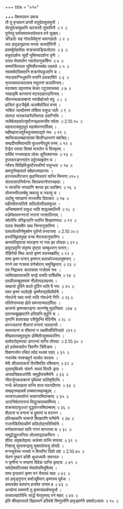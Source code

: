 +++
title = "०१०"

+++
वैशम्पायन उवाच  
तौ तु वृन्दावनं प्राप्तौ वसुदेवसुतावुभौ ।  
चेरतुर्वत्सयूथानि चारयन्तौ सुरूपिणौ ॥ १ ॥  
पूर्णस्तु घर्मसमयस्तयोस्तत्र वने सुखम्।  
क्रीडतोः सह गोपालैर्यमुनां चावगाहतोः ॥ २ ॥  
ततः प्रावृडनुप्राप्ता मनसः कामदीपिनी ।  
प्रववर्षुर्महामेघाः शक्रचापाङ्कितोदराः ॥ ३ ॥  
बभूवादर्शनः सूर्यो भूमिश्चादर्शना तृणैः ।  
पतता मेघवातेन नवतोयानुकर्षिणा ॥ ४ ॥  
सम्मार्जिततला भूमिर्यौवनस्थेव लक्ष्यते ॥ ५ ॥  
नववर्षावसिक्तानि शक्रगोपकुलानि च ।  
नष्टदावाग्निधूमानि वनानि प्रचकाशिरे ॥ ६ ॥  
नृत्यव्यापारकालश्च मयूराणां कलापिनाम्।  
मदरक्ताः प्रवृत्ताश्च केकाः पटुरवास्तथा ॥ ७ ॥  
नवप्रावृषि कान्तानां षट्पदाहारदायिनाम् ।  
यौवनस्थकदम्बानां नवाभ्रैर्भ्राजते वपुः ॥ ८ ॥  
हासितं कुटजैर्वृक्षैः कदम्बैर्वासितं वनम् ।  
नाशितं जलदैरुष्णं तोषिता वसुधा जलैः ॥ ९ ॥  
संतप्ता भास्करकरैरभितप्ता दवाग्निभिः ।  
जलैर्बलाहकोत्सृष्टैरुच्छ्वसन्तीव पर्वताः ॥ 2.10.१० ॥  
महावातसमुद्भूतं महामेघगणार्पितम् ।  
महीमहाराजपुरैस्तुल्यमापद्यते नभः ॥ ११ ॥  
क्वचित्कदम्बहासाख्यं शिलीन्ध्राभरणं क्वचित्।  
सम्प्रदीप्तमिवाभाति फुल्लनीपद्रुमं वनम् ॥ १२ ॥  
ऐन्द्रेण पयसा सिक्तं मारुतेन च विस्मृतम् ।  
पार्थिवं गन्धमाघ्राय लोकः क्षुभितमानसः ॥ १३ ॥  
दृप्तसारङ्गनादेन दर्दुरव्याहृतेन च ।  
नवैश्च शिखिविक्रुष्टैरवकीर्णा वसुन्धरा ॥ १४ ॥  
भ्रमत्तूर्णमहावर्ता वर्षप्राप्तमहारयाः ।  
हरन्त्यस्तीरजान् वृक्षान्विस्तारं यान्ति निम्नगाः॥१५॥  
संततासारनिर्यत्नाः क्लिन्नयत्नोत्तरच्छदाः ।  
न त्यजन्ति नगाग्राणि श्रान्ता इव पतत्त्रिणः ॥ १६ ॥  
तोयगम्भीरलम्बेषु स्रवत्सु च नदत्सु च ।  
उदरेषु नवाभ्राणां मज्जतीव दिवाकरः ॥ १७ ॥  
महीरुहैरुत्पतितैः सलिलोत्पीडसंकुला ।  
अन्विष्यमार्गा वसुधा भाति शाद्वलमालिनी ॥ १८ ॥  
वज्रेणेवावरुग्णानां नगानां नगशालिनाम् ।  
स्रोतोभिः परिकृत्तानि पतन्ति शिखराण्यधः ॥ १९ ॥  
पतता मेघवर्षेण यथा निम्नानुसारिणा ।  
पल्वलोत्कीर्णमुक्तेन पूर्यन्ते वनराजयः ॥ 2.10.२०॥  
हस्तोच्छ्रितमुखा वन्या मेघनादानुसारिणः ।  
भ्रान्तातिवृष्ट्या मातङ्गा गां गता इव तोयदाः॥ २१॥  
प्रावृट्प्रवृत्तिं संदृश्य दृष्ट्वा चाम्बुधरान् घनान्।  
रौहिणेयो मिथः काले कृष्णं वचनमब्रवीत् ॥ २२ ॥  
पश्य कृष्ण घनान् कृष्णान् बलाकोज्ज्वलभूषणान् ।  
गगने तव गात्रस्य वर्णचोरान् समुच्छ्रितान् ॥ २३ ॥  
तव निद्राकरः कालस्तव गात्रोपमं नभः ।  
त्वमिवाज्ञातवसतिं चन्द्रो वसति वार्षिकीम् ॥ २४ ॥  
एतन्नीलाम्बुदश्यामं नीलोत्पदलप्रभम् ।  
सम्प्राप्ते दुर्दिने काले दुर्दिनं भाति वै नभः ॥ २५ ॥  
पश्य कृष्ण जलोदग्रैः कृष्णैरुद्ग्रथितैर्घनैः ।  
गोवर्धनो यथा रम्यो भाति गोवर्धनो गिरिः ॥ २६॥  
पतितेनाम्भसा ह्येते समन्तान्मददर्पिताः ।  
भ्राजन्ते कृष्णसारङ्गाः काननेषु मुदान्विताः ॥२७ ॥  
एतान्यम्बुप्रहृष्टानि हरितानि मृदूनि च ।  
तृणानि शतपत्राक्ष पत्रैर्गूहन्ति मेदिनीम् ॥ २८ ॥  
क्षरज्जलानां शैलानां वनानां जलदागमे ।  
ससस्यानां च सीमानां न लक्ष्मीर्व्यतिरिच्यते ॥२९॥  
शीघ्रवातसमुद्भूताः प्रोषितौत्सुक्यकारिणः ।  
दामोदरोद्दामरवाः प्रागल्भ्यं यान्ति तोयदाः ॥ 2.10.३० ॥  
हरे हर्यश्वचापेन त्रिवर्णेन त्रिविक्रम ।  
विबाणज्येन रचितं तवेदं मध्यमं पदम् ॥ ३१ ॥  
नभस्येष नभश्चक्षुर्न भात्येव चरन्नभः ।  
मेघैः शीतातपकरो विरश्मिरिव रश्मिवान् ॥ ३२ ॥  
द्यावापृथिव्योः संसर्गः सततं विततैः कृतः ।  
अव्यवच्छिन्नधारौघैः समुद्रौघसमैर्घनैः ॥ ३३ ॥  
नीपार्जुनकदम्बानां पृथिव्यां चातिवृष्टिभिः ।  
गन्धैः कोलाहला वान्ति वाता मदनदीपनाः ॥ ३४ ॥  
सम्प्रवृत्तमहावर्षं लम्बमानमहाम्बुदम् ।  
भात्यगाधमपर्यन्तं ससागरमिवाम्बरम् ॥ ३५ ॥  
धारानिर्मलनाराचं विद्युत्कवचवर्मिणम् ।  
शक्रचापायुधधरं युद्धसज्जमिवाम्बरम् ॥ ३६ ॥  
शैलानां च वनानां च द्रुमाणां च वरानन ।  
प्रतिच्छन्नानि भासन्ते शिखराणि घनैर्घनैः ॥ ३७ ॥  
गजानीकैरिवाकीर्णं सलिलोद्गारिभिर्घनैः ।  
वर्णसारूप्यतां याति गगनं सागरस्य च ॥ ३८ ॥  
समुद्रोद्धूतजनिता लोलशाद्वलकम्पिनः ।  
शीताः सपृषतोद्दामाः कर्कशा वान्ति मारुताः ॥ ३९ ॥  
निशासु सुप्तचन्द्रासु मुक्ततोयासु तोयदैः ।  
मग्नसूर्यस्य नभसो न विभान्ति दिशो दश ॥ 2.10.४० ॥  
चेतनं पुष्करं कोशैः क्षुधाध्मातैः समन्ततः ।  
न घृणीनां न रम्याणां विवेकं यान्ति कृष्टयः ॥ ४१ ॥  
घर्मदोषपरित्यक्तं मेघतोयविभूषितम् ।  
पश्य वृन्दावनं कृष्ण वनं चैत्ररथं यथा ॥ ४२ ॥  
एवं प्रावृड्गुणान् सर्वाञ्छ्रीमान् कृष्णस्य पूर्वजः ।  
कथयन्नेव बलवान् व्रजमेव जगाम ह ॥ ४३ ॥  
अन्योन्यं रममाणौ तु कृष्णसंकर्षणावुभौ ।  
तत्कालज्ञातिभिः सार्द्धं चेरतुस्तद् वनं महत् ॥ ४४ ॥  
इति श्रीमहाभारते खिलभागे हरिवंशे विष्णुपर्वणि प्रावृड्वर्णने दशमोऽध्यायः ॥ १० ॥